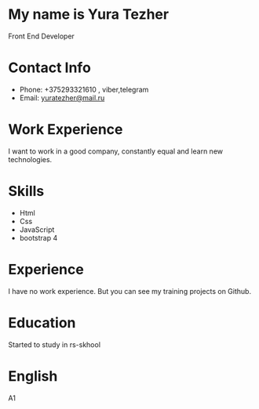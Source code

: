 # My name is Yura Tezher
Front End Developer
# Contact Info 
- Phone: +375293321610 , viber,telegram
- Email: yuratezher@mail.ru  
# Work Experience
I want to work in a good company, constantly equal and learn new technologies.
# Skills
- Html
- Css
- JavaScript
- bootstrap 4
# Experience 
I have no work experience. But you can see my training projects on Github.
# Education
Started to study in rs-skhool
# English  
A1